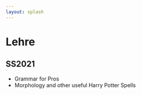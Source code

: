 ```yaml
---
layout: splash
---
```


# Lehre
## SS2021
* Grammar for Pros
* Morphology and other useful Harry Potter Spells
